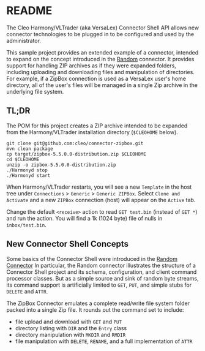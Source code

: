 # README #

The Cleo Harmony/VLTrader (aka VersaLex) Connector Shell API allows new connector
technologies to be plugged in to be configured and used by the administrator.

This sample project provides an extended example of a connector, intended to expand
on the concept introduced in the
[Random](https://github.com/cleo/connector-random/) connector.
It provides support for handling ZIP archives as if they were expanded folders,
including uploading and downloading files and manipulation of directories.
For example, if a ZipBox connection is used as a VersaLex user's home directory,
all of the user's files will be managed in a single Zip archive in the underlying
file system.

## TL;DR ##

The POM for this project creates a ZIP archive intended to be expanded from
the Harmony/VLTrader installation directory (`$CLEOHOME` below).

```
git clone git@github.com:cleo/connector-zipbox.git
mvn clean package
cp target/zipbox-5.5.0.0-distribution.zip $CLEOHOME
cd $CLEOHOME
unzip -o zipbox-5.5.0.0-distribution.zip
./Harmonyd stop
./Harmonyd start
```

When Harmony/VLTrader restarts, you will see a new `Template` in the host tree
under `Connections` > `Generic` > `Generic ZIPBox`.  Select `Clone and Activate`
and a new `ZIPBox` connection (host) will appear on the `Active` tab.

Change the default `<receive>` action to read `GET test.bin` (instead of `GET *`)
and run the action.  You will find a 1k (1024 byte) file of nulls in `inbox/test.bin`.

## New Connector Shell Concepts ##


Some basics of the Connector Shell were introduced in the
[Random Connector](https://github.com/cleo/connector-random/)
In particular, the Random
connector illustrates the structure of a Connector Shell project and its schema,
configuration, and client command processor classes.  But as a simple source and
sink of random byte streams, its command support is artificially limited to
`GET`, `PUT`, and simple stubs for `DELETE` and `ATTR`.

The ZipBox Connector emulates a complete read/write file system folder packed into
a single Zip file.  It rounds out the command set to include:

* file upload and download with `GET` and `PUT`
* directory listing with `DIR` and the `Entry` class
* directory manipulation with `MKDIR` and `RMDIR`
* file manipulation with `DELETE`, `RENAME`, and a full implementation of `ATTR`

